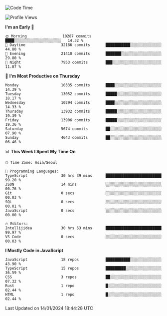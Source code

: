 <!--START_SECTION:waka-->
![Code Time](http://img.shields.io/badge/Code%20Time-5%2C504%20hrs%2016%20mins-blue)

![Profile Views](http://img.shields.io/badge/Profile%20Views-0-blue)

**I'm an Early 🐤** 

```text
🌞 Morning                10287 commits       ████░░░░░░░░░░░░░░░░░░░░░   14.32 % 
🌆 Daytime                32186 commits       ███████████░░░░░░░░░░░░░░   44.80 % 
🌃 Evening                21410 commits       ███████░░░░░░░░░░░░░░░░░░   29.80 % 
🌙 Night                  7953 commits        ███░░░░░░░░░░░░░░░░░░░░░░   11.07 % 
```
📅 **I'm Most Productive on Thursday** 

```text
Monday                   10335 commits       ████░░░░░░░░░░░░░░░░░░░░░   14.39 % 
Tuesday                  13052 commits       █████░░░░░░░░░░░░░░░░░░░░   18.17 % 
Wednesday                10294 commits       ████░░░░░░░░░░░░░░░░░░░░░   14.33 % 
Thursday                 13932 commits       █████░░░░░░░░░░░░░░░░░░░░   19.39 % 
Friday                   13906 commits       █████░░░░░░░░░░░░░░░░░░░░   19.36 % 
Saturday                 5674 commits        ██░░░░░░░░░░░░░░░░░░░░░░░   07.90 % 
Sunday                   4643 commits        ██░░░░░░░░░░░░░░░░░░░░░░░   06.46 % 
```


📊 **This Week I Spent My Time On** 

```text
🕑︎ Time Zone: Asia/Seoul

💬 Programming Languages: 
TypeScript               30 hrs 39 mins      █████████████████████████   99.20 % 
JSON                     14 mins             ░░░░░░░░░░░░░░░░░░░░░░░░░   00.76 % 
Git                      0 secs              ░░░░░░░░░░░░░░░░░░░░░░░░░   00.03 % 
SQL                      0 secs              ░░░░░░░░░░░░░░░░░░░░░░░░░   00.01 % 
JavaScript               0 secs              ░░░░░░░░░░░░░░░░░░░░░░░░░   00.00 % 

🔥 Editors: 
Intellijidea             30 hrs 53 mins      █████████████████████████   99.97 % 
VS Code                  0 secs              ░░░░░░░░░░░░░░░░░░░░░░░░░   00.03 % 
```

**I Mostly Code in JavaScript** 

```text
JavaScript               18 repos            ███████████░░░░░░░░░░░░░░   43.90 % 
TypeScript               15 repos            █████████░░░░░░░░░░░░░░░░   36.59 % 
CSS                      3 repos             ██░░░░░░░░░░░░░░░░░░░░░░░   07.32 % 
Rust                     1 repo              █░░░░░░░░░░░░░░░░░░░░░░░░   02.44 % 
HTML                     1 repo              █░░░░░░░░░░░░░░░░░░░░░░░░   02.44 % 
```




 Last Updated on 14/01/2024 18:44:28 UTC
<!--END_SECTION:waka-->

